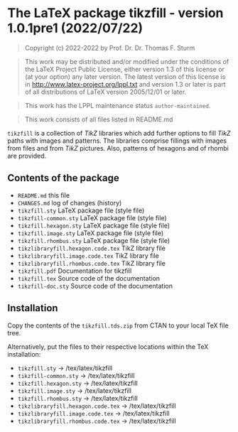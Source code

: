 # The LaTeX package tikzfill - version 1.0.1pre1 (2022/07/22)


> Copyright (c) 2022-2022 by Prof. Dr. Dr. Thomas F. Sturm <thomas dot sturm at unibw dot de>

> This work may be distributed and/or modified under the
> conditions of the LaTeX Project Public License, either version 1.3
> of this license or (at your option) any later version.
> The latest version of this license is in
>   http://www.latex-project.org/lppl.txt
> and version 1.3 or later is part of all distributions of LaTeX
> version 2005/12/01 or later.

> This work has the LPPL maintenance status `author-maintained`.

> This work consists of all files listed in README.md


`tikzfill` is a collection of *TikZ* libraries which add 
further options to fill *TikZ* paths with images and 
patterns. The libraries comprise fillings with images from
files and from *TikZ* pictures. Also, patterns of hexagons 
and of rhombi are provided.


## Contents of the package

- `README.md`                         this file
- `CHANGES.md`                        log of changes (history)
- `tikzfill.sty`                      LaTeX package file (style file)
- `tikzfill-common.sty`               LaTeX package file (style file)
- `tikzfill.hexagon.sty`              LaTeX package file (style file)
- `tikzfill.image.sty`                LaTeX package file (style file)
- `tikzfill.rhombus.sty`              LaTeX package file (style file)
- `tikzlibraryfill.hexagon.code.tex`  TikZ library file 
- `tikzlibraryfill.image.code.tex`    TikZ library file 
- `tikzlibraryfill.rhombus.code.tex`  TikZ library file 
- `tikzfill.pdf`                      Documentation for tikzfill
- `tikzfill.tex`                      Source code of the documentation
- `tikzfill-doc.sty`                  Source code of the documentation


## Installation

Copy the contents of the `tikzfill.tds.zip` from CTAN to your local TeX file tree.

Alternatively, put the files to their respective locations within the TeX installation:

- `tikzfill.sty`                      -> /tex/latex/tikzfill
- `tikzfill-common.sty`               -> /tex/latex/tikzfill
- `tikzfill.hexagon.sty`              -> /tex/latex/tikzfill
- `tikzfill.image.sty`                -> /tex/latex/tikzfill
- `tikzfill.rhombus.sty`              -> /tex/latex/tikzfill
- `tikzlibraryfill.hexagon.code.tex`  -> /tex/latex/tikzfill
- `tikzlibraryfill.image.code.tex`    -> /tex/latex/tikzfill
- `tikzlibraryfill.rhombus.code.tex`  -> /tex/latex/tikzfill
